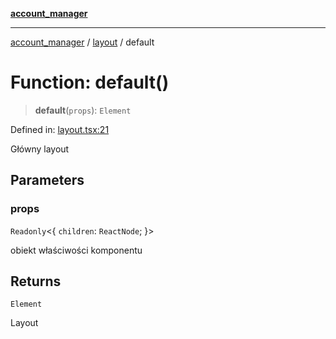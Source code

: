 [**account_manager**](../../README.md)

***

[account_manager](../../modules.md) / [layout](../README.md) / default

# Function: default()

> **default**(`props`): `Element`

Defined in: [layout.tsx:21](https://github.com/DawLip/programowanie-zespolowe/blob/7db6c4f7e8feac59e458adcc08c8cc70f3a35b0d/website/app/layout.tsx#L21)

Główny layout

## Parameters

### props

`Readonly`\<\{ `children`: `ReactNode`; \}\>

obiekt właściwości komponentu

## Returns

`Element`

Layout

